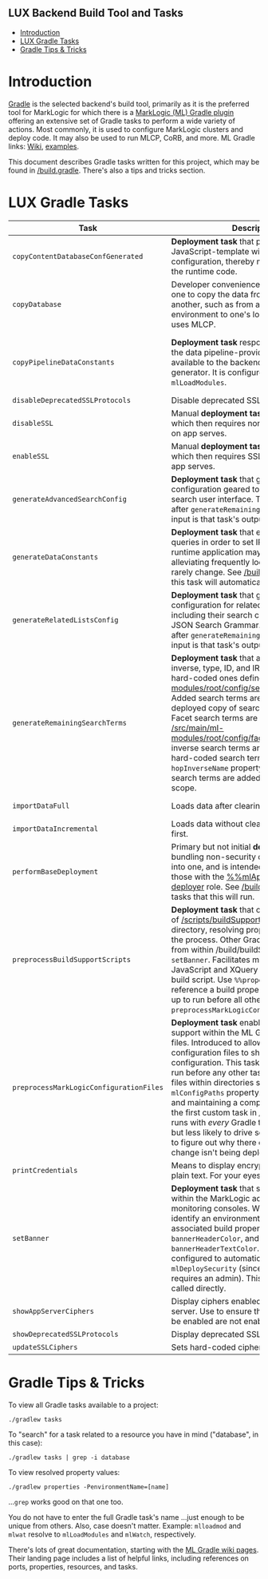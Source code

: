 ## **LUX Backend Build Tool and Tasks**

- [Introduction](#introduction)
- [LUX Gradle Tasks](#lux-gradle-tasks)
- [Gradle Tips \& Tricks](#gradle-tips--tricks)

# Introduction

[Gradle](https://gradle.org/) is the selected backend's build tool, primarily as it is the preferred tool for MarkLogic for which there is a [MarkLogic (ML) Gradle plugin](https://github.com/marklogic-community/ml-gradle) offering an extensive set of Gradle tasks to perform a wide variety of actions.  Most commonly, it is used to configure MarkLogic clusters and deploy code.  It may also be used to run MLCP, CoRB, and more.  ML Gradle links: [Wiki](https://github.com/marklogic-community/ml-gradle/wiki), [examples](https://github.com/marklogic-community/ml-gradle/tree/master/examples).

This document describes Gradle tasks written for this project, which may be found in [/build.gradle](/build.gradle).  There's also a tips and tricks section.

# LUX Gradle Tasks

| Task | Description | More Info |
| ---- | ----------- | --------- |
| `copyContentDatabaseConfGenerated` | **Deployment task** that provides populates a JavaScript-template with the database's configuration, thereby making it available to the runtime code. |  | 
| `copyDatabase` | Developer convenience task that enables one to copy the data from one database to another, such as from a LUX shared environment to one's local environment. It uses MLCP. | See [Alternative 2: Copy a Database](/docs/lux-backend-import-data.md#alternative-2-copy-a-database) |
| `copyPipelineDataConstants` | **Deployment task** responsible for making the data pipeline-provided data constants available to the backend's data constant generator.  It is configured to run before `mlLoadModules`. | See [Database Index Configuration](/config/README.md#database-index-configuration) and [Data Constants](/docs/lux-backend-data-constants.md) | 
| `disableDeprecatedSSLProtocols` | Disable deprecated SSL protocols. |  |
| `disableSSL` | Manual **deployment task** that disables SSL which then requires non-SSL connections on app serves. |  |
| `enableSSL` | Manual **deployment task** that enables SSL which then requires SSL connections on app serves. |  |
| `generateAdvancedSearchConfig` | **Deployment task** that generates configuration geared towards an advanced search user interface. This task must run after `generateRemainingSearchTerms` as its input is that task's output. |  |
| `generateDataConstants` | **Deployment task** that executes SPARQL queries in order to set IRI constants that the runtime application may use, thereby alleviating frequently looking up values that rarely change. See [/build.gradle](/build.gradle) for when this task will automatically run. | See [Data Constants](/docs/lux-backend-data-constants.md) |
| `generateRelatedListsConfig` | **Deployment task** that generates configuration for related lists, specifically including their search criteria, in the LUX JSON Search Grammar. This task must run after `generateRemainingSearchTerms` as its input is that task's output. |  |
| `generateRemainingSearchTerms` | **Deployment task** that adds facet, hop inverse, type, ID, and IRI search terms to the hard-coded ones defined in [/src/main/ml-modules/root/config/searchTermConfig.mjs](/src/main/ml-modules/root/config/searchTermConfig.mjs).  Added search terms are only in the deployed copy of searchTermConfig.mjs.  Facet search terms are derived from [/src/main/ml-modules/root/config/facetsConfig.mjs](/src/main/ml-modules/root/config/facetsConfig.mjs).  Hop inverse search terms are derived from hard-coded search terms with the `hopInverseName` property.  Type and IRI search terms are added to each search scope. |  |
| `importDataFull` | Loads data after clearing the database first. | See [Import Data](/docs/lux-backend-import-data.md) |
| `importDataIncremental` | Loads data without clearing the database first. | See [Import Data](/docs/lux-backend-import-data.md) |
| `performBaseDeployment` | Primary but not initial **deployment task** bundling non-security deployment tasks into one, and is intended to be executed by those with the [%%mlAppName%%-deployer](/src/main/ml-config/base/security/roles/5-tenant-deployer-role.json) role. See [/build.gradle](/build.gradle) for all other tasks that this will run. | See [Deploy Entire Backend](/docs/lux-backend-deployment.md#deploy-entire-backend) |
| `preprocessBuildSupportScripts` | **Deployment task** that copies the contents of [/scripts/buildSupport/](/scripts/buildSupport/) within the build directory, resolving property references in the process.  Other Gradle tasks load scripts from within /build/buildSupport/, including `setBanner`.  Facilitates maintaining JavaScript and XQuery scripts outside the build script.  Use `%%propertyName%%` to reference a build property. This task is set up to run before all other custom tasks, less `preprocessMarkLogicConfigurationFiles`. |  |
| `preprocessMarkLogicConfigurationFiles` | **Deployment task** enabling custom token support within the ML Gradle configuration files. Introduced to allow multiple databases configuration files to share the same index configuration. This task needs to **always** run before any other task that references files within directories specified by the `mlConfigPaths` property.  To avoid defining and maintaining a complete list, the task is the first custom task in [/build.gradle](/build.gradle) and runs with *every* Gradle task --a bit overkill but less likely to drive someone batty trying to figure out why there configuration change isn't being deployed. | See [Custom Token Replacement](/docs/lux-backend-deployment.md#custom-token-replacement) |
| `printCredentials` | Means to display encrypted credentials in plain text.  For your eyes only. |  |
| `setBanner` | **Deployment task** that sets the banner within the MarkLogic admin, query, and monitoring consoles. We use this to clearly identify an environment. There are three associated build properties: `bannerLabel`, `bannerHeaderColor`, and `bannerHeaderTextColor`.  This task is configured to automatically run after `mlDeploySecurity` (since `setBanner` also requires an admin). This task may also be called directly. |  |
| `showAppServerCiphers` | Display ciphers enabled on the application server. Use to ensure those that should not be enabled are not enabled. |  |
| `showDeprecatedSSLProtocols` | Display deprecated SSL protocols. |  |
| `updateSSLCiphers` | Sets hard-coded ciphers on app servers. |  |

# Gradle Tips & Tricks

To view all Gradle tasks available to a project:

`./gradlew tasks`

To "search" for a task related to a resource you have in mind ("database", in this case):

`./gradlew tasks | grep -i database`

To view resolved property values:

`./gradlew properties -PenvironmentName=[name]`

...`grep` works good on that one too.

You do not have to enter the full Gradle task's name ...just enough to be unique from others.  Also, case doesn't matter.  Example: `mlloadmod` and `mlwat` resolve to `mlLoadModules` and `mlWatch`, respectively.

There's lots of great documentation, starting with the [ML Gradle wiki pages](https://github.com/marklogic-community/ml-gradle/wiki).  Their landing page includes a list of helpful links, including references on ports, properties, resources, and tasks.

